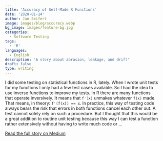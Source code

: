 ```yaml
---
title: 'Accuracy of Self-Made R Functions'
date: '2020-01-14'
author: Jan Seifert
image: images/blog/accuracy.webp
bg_image: images/feature-bg.jpg
categories:
  - Software Testing
tags:
  - 'R'
languages:
  - English
description: 'A story about abrasion, leakage, and drift'
draft: false
type: writing
---
```



I did some testing on statistical functions in R, lately. When I wrote unit tests for my functions I only had a few test cases available. So I had the idea to use inverse functions to improve my tests. In R there are many functions that operate inversively. It means that `f'(x)` unmakes whatever `f(x)` made. That means, in theory: `f'(f(x)) == x`. In practice, this way of testing code always bears the risk that errors in both functions cancel each other out. A test cannot solely rely on such a procedure. But I thought that this would be a great addition to routine unit testing because this way I can test a function rather extensively without having to write much code or ...</p>

<a class="btn btn-main" href="https://medium.com/@jan.seifert/accuracy-of-self-made-r-functions-8b3ff097f915?source=friends_link&sk=ba40877a80b410235c0c5011bcd9a85b">Read the full story on Medium</a>

